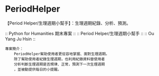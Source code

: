 # PeriodHelper
【Period Helper/生理週期小幫手】：生理週期紀錄、分析、預測。

:: Python for Humanities 期末專案 ::
:: Period Helper/生理週期小幫手 ::
:: Ou Yang Ju Hsin ::

    專案簡介：
        PeriodHelper幫助使用者更從容地掌握、面對生理週期。
        除了幫助使用者紀錄生理週期，也利用紀錄資料替使用者
        分析判斷生理週期是否規律、正常，預測下一次生理週期
        ，並被動提供每日的小提醒。
